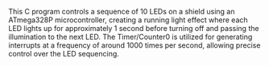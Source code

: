 This C program controls a sequence of 10 LEDs on a shield using an ATmega328P microcontroller, creating a running light effect where each LED lights up for approximately 1 second before turning off and passing the illumination to the next LED. 
The Timer/Counter0 is utilized for generating interrupts at a frequency of around 1000 times per second, allowing precise control over the LED sequencing.

